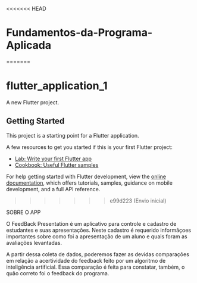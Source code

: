 <<<<<<< HEAD
# Fundamentos-da-Programa-Aplicada
=======
# flutter_application_1

A new Flutter project.

## Getting Started

This project is a starting point for a Flutter application.

A few resources to get you started if this is your first Flutter project:

- [Lab: Write your first Flutter app](https://docs.flutter.dev/get-started/codelab)
- [Cookbook: Useful Flutter samples](https://docs.flutter.dev/cookbook)

For help getting started with Flutter development, view the
[online documentation](https://docs.flutter.dev/), which offers tutorials,
samples, guidance on mobile development, and a full API reference.
>>>>>>> e99d223 (Envio inicial)

SOBRE O APP 

O FeedBack Presentation é um aplicativo para controle e cadastro de estudantes e suas apresentações. Neste cadastro é requerido informãçoes importantes sobre como foi a apresentação de um aluno e quais foram as avaliações levantadas. 

A partir dessa coleta de dados, poderemos fazer as devidas comparações em relação a acertividade do feedback feito por um algoritmo de  inteligência artificial. Essa comparação é feita para constatar, também, o quão correto foi o feedback do programa.  
